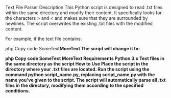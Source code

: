 Text File Parser
Description
This Python script is designed to read .txt files within the same directory and modify their content. It specifically looks for the characters > and < and makes sure that they are surrounded by newlines. The script overwrites the existing .txt files with the modified content.

For example, if the text file contains:

php
Copy code
<a>SomeText<b><c>MoreText<d>
The script will change it to:

php
Copy code
<a>
SomeText
<b>
<c>
MoreText
<d>
Requirements
Python 3.x
Text files in the same directory as the script
How to Use
Place the script in the directory where your .txt files are located.
Run the script using the command python script_name.py, replacing script_name.py with the name you've given to the script.
The script will automatically parse all .txt files in the directory, modifying them according to the specified conditions.
